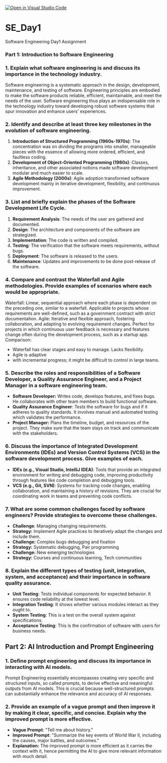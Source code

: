 [![Open in Visual Studio Code](https://classroom.github.com/assets/open-in-vscode-2e0aaae1b6195c2367325f4f02e2d04e9abb55f0b24a779b69b11b9e10269abc.svg)](https://classroom.github.com/online_ide?assignment_repo_id=17046172&assignment_repo_type=AssignmentRepo)
# SE_Day1
Software Engineering Day1 Assignment
### Part 1: Introduction to Software Engineering
### 1. Explain what software engineering is and discuss its importance in the technology industry.
Software engineering is a systematic approach in the design, development, maintenance, and testing of software. Engineering principles are embodied to make the software products reliable, efficient, maintainable, and meet the needs of the user. Software engineering thus plays an indispensable role in the technology industry toward developing robust software systems that spur innovation and enhance users' experiences.

### 2. Identify and describe at least three key milestones in the evolution of software engineering.

1. **Introduction of Structured Programming (1960s-1970s)**: The concentration was on dividing the programs into smaller, manageable pieces with the essence of allowing more ordered, efficient, and faultless coding.
2. **Development of Object-Oriented Programming (1980s)**: Classes, inheritance, and other associated notions made software development modular and much easier to scale.
3. **Agile Methodology (2000s)**: Agile adoption transformed software development mainly in iterative development, flexibility, and continuous improvement.

### 3. List and briefly explain the phases of the Software Development Life Cycle.
1. **Requirement Analysis**: The needs of the user are gathered and documented.
2. **Design**: The architecture and components of the software are strategized.
3. **Implementation**: The code is written and compiled.
4. **Testing**: The verification that the software meets requirements, without bugs.
5. **Deployment**: The software is released to the users.
6. **Maintenance**: Updates and improvements to be done post-release of the software.

### 4. Compare and contrast the Waterfall and Agile methodologies. Provide examples of scenarios where each would be appropriate.

Waterfall: Linear, sequential approach where each phase is dependent on the preceding one, similar to a waterfall. Applicable to projects whose requirements are well-defined, such as a government contract with strict documentation. Agile: Iterative and flexible approach, fostering collaboration, and adapting to evolving requirement changes. Perfect for projects in which continuous user feedback is necessary and features change often during the development process, such as a startup app. Comparison:
- Waterfall has clear stages and easy to manage. Lacks flexibility.
- Agile is adaptive
- with incremental progress; it might be difficult to control in large teams.

### 5. Describe the roles and responsibilities of a Software Developer, a Quality Assurance Engineer, and a Project Manager in a software engineering team.

- **Software Developer:** Writes code, develops features, and fixes bugs. He collaborates with other team members to build functional software.
- **Quality Assurance Engineer**: Tests the software for bugs and if it adheres to quality standards. It involves manual and automated testing which validates the performance.
- **Project Manager:** Plans the timeline, budget, and resources of the project. They make sure that the team stays on track and communicate with the stakeholders.

### 6. Discuss the importance of Integrated Development Environments (IDEs) and Version Control Systems (VCS) in the software development process. Give examples of each.

- **IDEs (e.g., Visual Studio, IntelliJ IDEA)**: Tools that provide an integrated environment for writing and debugging code, improving productivity through features like code completion and debugging tools.
- **VCS (e.g., Git, SVN)**: Systems for tracking code changes, enabling collaboration, and maintaining a history of revisions. They are crucial for coordinating work in teams and preventing code conflicts.

### 7. What are some common challenges faced by software engineers? Provide strategies to overcome these challenges.
- **Challenge**: Managing changing requirements.
- **Strategy:** Implement Agile practices to iteratively adapt the changes and include them.
- **Challenge:** Complex bugs debugging and fixation
 - **Strategy:** Systematic debugging, Pair programming
- **Challenge:** New emerging technologies
 - **Strategy:** Courses and continuous learning, Tech communities

### 8. Explain the different types of testing (unit, integration, system, and acceptance) and their importance in software quality assurance.
- **Unit Testing**: Tests individual components for expected behavior. It ensures code reliability at the lowest level.
- **Integration Testing**: It shows whether various modules interact as they ought to.
- **System Testing**: This is a test on the overall system against specifications.
- **Acceptance Testing**: This is the confirmation of software with users for business needs.



## Part 2: AI Introduction and Prompt Engineering

### 1. Define prompt engineering and discuss its importance in interacting with AI models.

Prompt Engineering essentially encompasses creating very specific and structured inputs, so called prompts, to derive effective and meaningful outputs from AI models. This is crucial because well-structured prompts can substantially enhance the relevance and accuracy of AI responses.

### 2. Provide an example of a vague prompt and then improve it by making it clear, specific, and concise. Explain why the improved prompt is more effective.

- **Vague Prompt**: "Tell me about history."
- **Improved Prompt**: "Summarize the key events of World War II, including the causes, major battles, and outcomes."
- **Explanation:** The improved prompt is more efficient as it carries the context with it, hence permitting the AI to give more relevant information with much detail.
